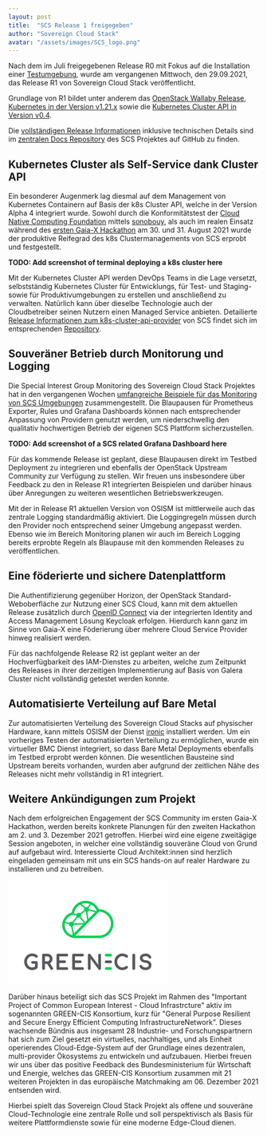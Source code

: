 ```yaml
---
layout: post
title:  "SCS Release 1 freigegeben"
author: "Sovereign Cloud Stack"
avatar: "/assets/images/SCS_logo.png"
---
```


Nach dem im Juli freigegebenen Release R0 mit Fokus auf die Installation einer [Testumgebung](https://docs.osism.tech/testbed/), wurde am vergangenen Mittwoch, den 29.09.2021, das Release R1 von Sovereign Cloud Stack veröffentlicht.

Grundlage von R1 bildet unter anderem das [OpenStack Wallaby Release](https://releases.openstack.org/wallaby/), [Kubernetes in der Version v1.21.x](https://github.com/kubernetes/kubernetes/releases) sowie die [Kubernetes Cluster API in Version v0.4](https://github.com/kubernetes-sigs/cluster-api/releases).

Die [vollständigen Release Informationen](https://github.com/SovereignCloudStack/Docs/blob/feat/Add-R1/Release-Notes/Release1.md) inklusive technischen Details sind im [zentralen Docs Repository](https://github.com/SovereignCloudStack/Docs) des SCS Projektes auf GitHub zu finden.

## Kubernetes Cluster als Self-Service dank Cluster API

Ein besonderer Augenmerk lag diesmal auf dem Management von Kubernetes Containern auf Basis der k8s Cluster API, welche in der Version Alpha 4 integriert wurde. Sowohl durch die Konformitätstest der [Cloud Native Computing Foundation](https://www.cncf.io/) mittels [sonobouy](https://sonobuoy.io/), als auch im realen Einsatz während des [ersten Gaia-X Hackathon](https://www.gaia-x.eu/news/gaia-x-hackathon-1-new-technology-develops-live-today-and-tomorrow) am 30. und 31. August 2021 wurde der produktive Reifegrad des k8s Clustermanagements von SCS erprobt und festgestellt.

**TODO: Add screenshot of terminal deploying a k8s cluster here**

Mit der Kubernetes Cluster API werden DevOps Teams in die Lage versetzt, selbstständig Kubernetes Cluster für Entwicklungs, für Test- und Staging- sowie für Produktivumgebungen zu erstellen und anschließend zu verwalten. Natürlich kann über dieselbe Technologie auch der Cloudbetreiber seinen Nutzern einen Managed Service anbieten. Detailierte [Release Informationen zum k8s-cluster-api-provider](https://github.com/SovereignCloudStack/k8s-cluster-api-provider/blob/master/Release-Notes-R1.md) von SCS findet sich im entsprechenden [Repository](https://github.com/SovereignCloudStack/k8s-cluster-api-provider).

## Souveräner Betrieb durch Monitorung und Logging

Die Special Interest Group Monitoring des Sovereign Cloud Stack Projektes hat in den vergangenen Wochen [umfangreiche Beispiele für das Monitoring von SCS Umgebungen](https://github.com/osism/kolla-operations) zusammengestellt. Die Blaupausen für Prometheus Exporter, Rules und Grafana Dashboards können nach entsprechender Anpassung von Providern genutzt werden, um niederschwellig den qualitativ hochwertigen Betrieb der eigenen SCS Plattform sicherzustellen. 

**TODO: Add screenshot of a SCS related Grafana Dashboard here**

Für das kommende Release ist geplant, diese Blaupausen direkt im Testbed Deployment zu integrieren und ebenfalls der OpenStack Upstream Community zur Verfügung zu stellen. Wir freuen uns insbesondere über Feedback zu den in Release R1 integrierten Beispielen und darüber hinaus über Anregungen zu weiteren wesentlichen Betriebswerkzeugen.

Mit der in Release R1 aktuellen Version von OSISM ist mittlerweile auch das zentrale Logging standardmäßig aktiviert. Die Loggingregeln müssen durch den Provider noch entsprechend seiner Umgebung angepasst werden. Ebenso wie im Bereich Monitoring planen wir auch im Bereich Logging bereits erprobte Regeln als Blaupause mit den kommenden Releases zu veröffentlichen.

## Eine föderierte und sichere Datenplattform

Die Authentifizierung gegenüber Horizon, der OpenStack Standard-Weboberfläche zur Nutzung einer SCS Cloud, kann mit dem aktuellen Release zusätzlich durch [OpenID Connect](https://openid.net/connect/) via der integrierten Identity and Access Management Lösung Keycloak erfolgen. Hierdurch kann ganz im Sinne von Gaia-X eine Föderierung über mehrere Cloud Service Provider hinweg realisiert werden.

Für das nachfolgende Release R2 ist geplant weiter an der Hochverfügbarkeit des IAM-Dienstes zu arbeiten, welche zum Zeitpunkt des Releases in ihrer derzeitigen Implementierung auf Basis von Galera Cluster nicht vollständig getestet werden konnte.

## Automatisierte Verteilung auf Bare Metal

Zur automatisierten Verteilung des Sovereign Cloud Stacks auf physischer Hardware, kann mittels OSISM der Dienst [ironic](https://ironicbaremetal.org/) installiert werden. Um ein vorheriges Testen der automatisierten Verteilung zu ermöglichen, wurde ein virtueller BMC Dienst integriert, so dass Bare Metal Deployments ebenfalls im Testbed erprobt werden können. Die wesentlichen Bausteine sind Upstream bereits vorhanden, wurden aber aufgrund der zeitlichen Nähe des Releases nicht mehr vollständig in R1 integriert.

## Weitere Ankündigungen zum Projekt

Nach dem erfolgreichen Engagement der SCS Community im ersten Gaia-X Hackathon, werden bereits konkrete Planungen für den zweiten Hackathon am 2. und 3. Dezember 2021 getroffen. Hierbei wird eine eigene zweitägige Session angeboten, in welcher eine vollständig souveräne Cloud von Grund auf aufgebaut wird. Interessierte Cloud Architekt:innen sind herzlich eingeladen gemeinsam mit uns ein SCS hands-on auf realer Hardware zu installieren und zu betreiben.

![GREEN-CIS](/assets/images/logo-greencis.png)

Darüber hinaus beteiligt sich das SCS Projekt im Rahmen des "Important Project of Common European Interest - Cloud Infrastrcture" aktiv im sogenannten GREEN-CIS Konsortium, kurz für "General Purpose Resilient and Secure Energy Efficient Computing InfrastructureNetwork". Dieses wachsende Bündnis aus insgesamt 28 Industrie- und Forschungspartnern hat sich zum Ziel gesetzt ein virtuelles, nachhaltiges, und als Einheit operierendes Cloud-Edge-System auf der Grundlage eines dezentralen, multi-provider Ökosystems zu entwickeln und aufzubauen. Hierbei freuen wir uns über das positive Feedback des Bundesministerium für Wirtschaft und Energie, welches das GREEN-CIS Konsortium zusammen mit 21 weiteren Projekten in das europäische Matchmaking am 06. Dezember 2021 entsenden wird.

Hierbei spielt das Sovereign Cloud Stack Projekt als offene und souveräne Cloud-Technologie eine zentrale Rolle und soll perspektivisch als Basis für weitere Plattformdienste sowie für eine moderne Edge-Cloud dienen.
